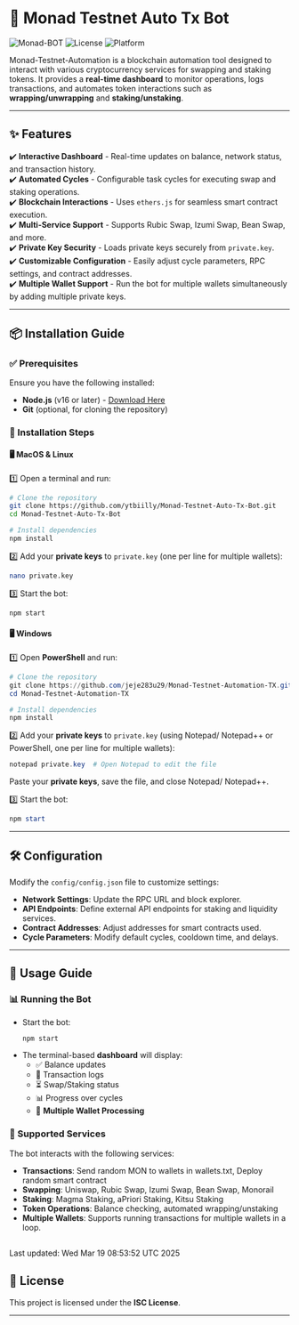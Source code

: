 # 🚀 Monad Testnet Auto Tx Bot

![Monad-BOT](https://img.shields.io/badge/Monad-BOT-blue.svg) ![License](https://img.shields.io/badge/License-ISC-green.svg) ![Platform](https://img.shields.io/badge/Platform-MacOS%2FLinux%2FWindows-lightgrey.svg)

Monad-Testnet-Automation is a blockchain automation tool designed to interact with various cryptocurrency services for swapping and staking tokens. It provides a **real-time dashboard** to monitor operations, logs transactions, and automates token interactions such as **wrapping/unwrapping** and **staking/unstaking**.

---

## ✨ Features

✔️ **Interactive Dashboard** - Real-time updates on balance, network status, and transaction history.  
✔️ **Automated Cycles** - Configurable task cycles for executing swap and staking operations.  
✔️ **Blockchain Interactions** - Uses `ethers.js` for seamless smart contract execution.  
✔️ **Multi-Service Support** - Supports Rubic Swap, Izumi Swap, Bean Swap, and more.  
✔️ **Private Key Security** - Loads private keys securely from `private.key`.  
✔️ **Customizable Configuration** - Easily adjust cycle parameters, RPC settings, and contract addresses.  
✔️ **Multiple Wallet Support** - Run the bot for multiple wallets simultaneously by adding multiple private keys.  

---

## 📦 Installation Guide

### ✅ Prerequisites

Ensure you have the following installed:
- **Node.js** (v16 or later) - [Download Here](https://nodejs.org/)
- **Git** (optional, for cloning the repository)

### 🔧 Installation Steps

#### 🖥️ MacOS & Linux
1️⃣ Open a terminal and run:
```bash
# Clone the repository
git clone https://github.com/ytbiilly/Monad-Testnet-Auto-Tx-Bot.git
cd Monad-Testnet-Auto-Tx-Bot

# Install dependencies
npm install
```

2️⃣ Add your **private keys** to `private.key` (one per line for multiple wallets):
```bash
nano private.key
```

3️⃣ Start the bot:
```bash
npm start
```

#### 🖥️ Windows
1️⃣ Open **PowerShell** and run:
```powershell
# Clone the repository
git clone https://github.com/jeje283u29/Monad-Testnet-Automation-TX.git
cd Monad-Testnet-Automation-TX

# Install dependencies
npm install
```

2️⃣ Add your **private keys** to `private.key` (using Notepad/ Notepad++ or PowerShell, one per line for multiple wallets):
```powershell
notepad private.key  # Open Notepad to edit the file
```
Paste your **private keys**, save the file, and close Notepad/ Notepad++.

3️⃣ Start the bot:
```powershell
npm start
```

---

## 🛠️ Configuration

Modify the `config/config.json` file to customize settings:
- **Network Settings**: Update the RPC URL and block explorer.
- **API Endpoints**: Define external API endpoints for staking and liquidity services.
- **Contract Addresses**: Adjust addresses for smart contracts used.
- **Cycle Parameters**: Modify default cycles, cooldown time, and delays.

---

## 🚀 Usage Guide

### 📊 Running the Bot
- Start the bot:
  ```bash
  npm start
  ```
- The terminal-based **dashboard** will display:
  - ✅ Balance updates
  - 🔄 Transaction logs
  - ⏳ Swap/Staking status
  - 📊 Progress over cycles
  - 🔄 **Multiple Wallet Processing**

### 🔄 Supported Services
The bot interacts with the following services:
- **Transactions**: Send random MON to wallets in wallets.txt, Deploy random smart contract
- **Swapping**: Uniswap, Rubic Swap, Izumi Swap, Bean Swap, Monorail
- **Staking**: Magma Staking, aPriori Staking, Kitsu Staking
- **Token Operations**: Balance checking, automated wrapping/unstaking
- **Multiple Wallets**: Supports running transactions for multiple wallets in a loop.

## 
Last updated: Wed Mar 19 08:53:52 UTC 2025


## 📜 License

This project is licensed under the **ISC License**.

---


